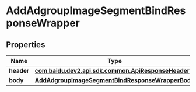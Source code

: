 

# AddAdgroupImageSegmentBindResponseWrapper


## Properties

Name | Type | Description | Notes
------------ | ------------- | ------------- | -------------
**header** | [**com.baidu.dev2.api.sdk.common.ApiResponseHeader**](com.baidu.dev2.api.sdk.common.ApiResponseHeader.md) |  |  [optional]
**body** | [**AddAdgroupImageSegmentBindResponseWrapperBody**](AddAdgroupImageSegmentBindResponseWrapperBody.md) |  |  [optional]



